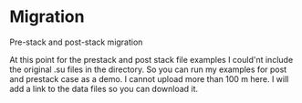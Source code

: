 Migration
=========

Pre-stack and post-stack migration

At this point for the prestack and post stack file examples I could'nt include the original .su files in the directory. So you can run my examples for post and prestack case as a demo.
I cannot upload more than 100 m here. I will add a link to the data files so you can download it.

